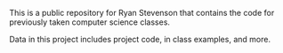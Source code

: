 This is a public repository for Ryan Stevenson that contains the code for previously taken
computer science classes. 

Data in this project includes project code, in class examples, and more. 

